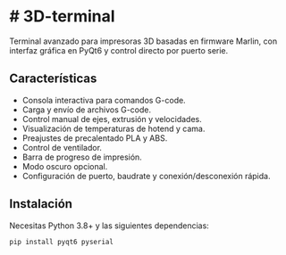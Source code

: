 # # 3D-terminal

Terminal avanzado para impresoras 3D basadas en firmware Marlin, con interfaz gráfica en PyQt6 y control directo por puerto serie.

## Características

- Consola interactiva para comandos G-code.
- Carga y envío de archivos G-code.
- Control manual de ejes, extrusión y velocidades.
- Visualización de temperaturas de hotend y cama.
- Preajustes de precalentado PLA y ABS.
- Control de ventilador.
- Barra de progreso de impresión.
- Modo oscuro opcional.
- Configuración de puerto, baudrate y conexión/desconexión rápida.

## Instalación

Necesitas Python 3.8+ y las siguientes dependencias:

```bash
pip install pyqt6 pyserial